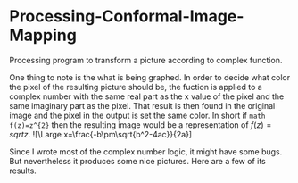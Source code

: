 # Processing-Conformal-Image-Mapping
Processing program to transform a picture according to complex function.

One thing to note is the what is being graphed. In order to decide what color the pixel of the resulting picture should be, the fuction is applied to a complex number with the same real part as the x value of the pixel and the same imaginary part as the pixel. That result is then found in the original image and the pixel in the output is set the same color. In short if ```math f(z)=z^{2}``` then the resulting image would be a representation of $f(z)=sqrt{z}$.
![\Large x=\frac{-b\pm\sqrt{b^2-4ac}}{2a}]

Since I wrote most of the complex number logic, it might have some bugs. But nevertheless it produces some nice pictures. Here are a few of its results.


